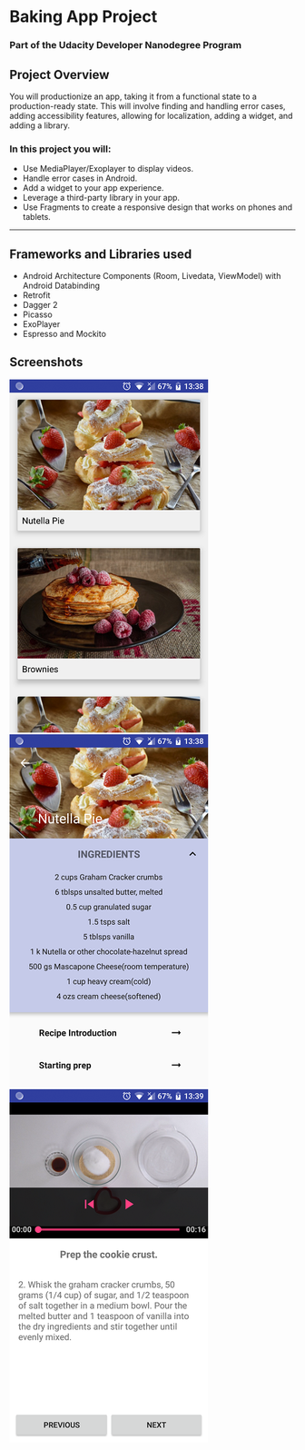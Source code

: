 # Baking App Project

### Part of the Udacity Developer Nanodegree Program

## Project Overview
You will productionize an app, taking it from a functional state to a production-ready state. This will involve finding and handling error cases, adding accessibility features, allowing for localization, adding a widget, and adding a library.

### In this project you will:

* Use MediaPlayer/Exoplayer to display videos.
* Handle error cases in Android.
* Add a widget to your app experience.
* Leverage a third-party library in your app.
* Use Fragments to create a responsive design that works on phones and tablets.

---

## Frameworks and Libraries used
* Android Architecture Components (Room, Livedata, ViewModel) with Android Databinding
* Retrofit
* Dagger 2
* Picasso
* ExoPlayer
* Espresso and Mockito

## Screenshots
![](Screenshots/sc1.png) ![](Screenshots/sc2.png) ![](Screenshots/sc3.png)
